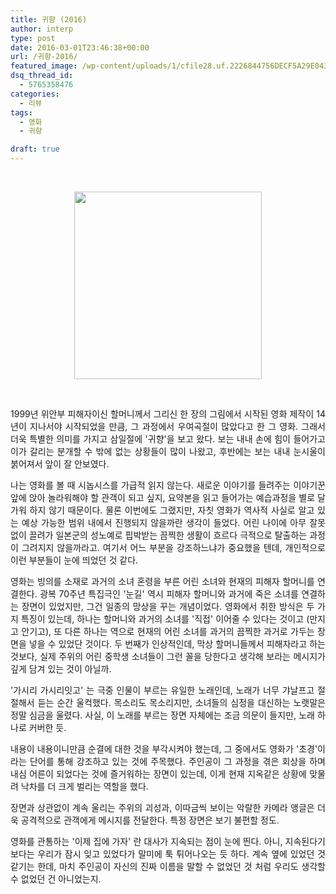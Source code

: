```yaml
---
title: 귀향 (2016)
author: interp
type: post
date: 2016-03-01T23:46:38+00:00
url: /귀향-2016/
featured_image: /wp-content/uploads/1/cfile28.uf.2226844756DECF5A29E043.jpg
dsq_thread_id:
  - 5765358476
categories:
  - 리뷰
tags:
  - 영화
  - 귀향

draft: true
---
```

&nbsp;

<p style="text-align: center; clear: none; float: none;">
  <img class="aligncenter" src="http://interp.iwinv.net/wp-content/uploads/1/cfile28.uf.2226844756DECF5A29E043.jpg" width="300px" />
</p>

&nbsp;

<p style="text-align: justify;">
  1999년 위안부 피해자이신 할머니께서 그리신 한 장의 그림에서 시작된 영화 제작이 14년이 지나서야 시작되었을 만큼, 그 과정에서 우여곡절이 많았다고 한 그 영화. 그래서 더욱 특별한 의미를 가지고 삼일절에 '귀향'을 보고 왔다. 보는 내내 손에 힘이 들어가고 이가 갈리는 분개할 수 밖에 없는 상황들이 많이 나왔고, 후반에는 보는 내내 눈시울이 붉어져서 앞이 잘 안보였다.
</p>

<p style="text-align: justify;">
  나는 영화를 볼 때 시놉시스를 가급적 읽지 않는다. 새로운 이야기를 들려주는 이야기꾼 앞에 앉아 놀라워해야 할 관객이 되고 싶지, 요약본을 읽고 들어가는 예습과정을 별로 달가워 하지 않기 때문이다. 물론 이번에도 그랬지만, 자칫 영화가 역사적 사실로 알고 있는 예상 가능한 범위 내에서 진행되지 않을까란 생각이 들었다. 어린 나이에 아무 잘못 없이 끌려가 일본군의 성노예로 핍박받는 끔찍한 생활이 흐르다 극적으로 탈출하는 과정이 그려지지 않을까라고. 여기서 어느 부분을 강조하느냐가 중요했을 텐데, 개인적으로 이런 부분들이 눈에 띄었던 것 같다.
</p>

<p style="text-align: justify;">
  영화는 빙의를 소재로 과거의 소녀 혼령을 부른 어린 소녀와 현재의 피해자 할머니를 연결한다. 광복 70주년 특집극인 '눈길' 역시 피해자 할머니와 과거에 죽은 소녀를 연결하는 장면이 있었지만, 그건 일종의 망상을 꾸는 개념이었다. 영화에서 취한 방식은 두 가지 특징이 있는데, 하나는 할머니와 과거의 소녀를 '직접' 이어줄 수 있다는 것이고 (만지고 안기고), 또 다른 하나는 역으로 현재의 어린 소녀를 과거의 끔찍한 과거로 가두는 장면을 넣을 수 있었단 것이다. 두 번째가 인상적인데, 막상 할머니들께서 피해자라고 하는 것보다, 실제 주위의 어린 중학생 소녀들이 그런 꼴을 당한다고 생각해 보라는 메시지가 깊게 담겨 있는 것이 아닐까.
</p>

<p style="text-align: justify;">
  '가시리 가시리잇고' 는 극중 인물이 부르는 유일한 노래인데, 노래가 너무 갸날프고 절절해서 듣는 순간 울컥했다. 목소리도 목소리지만, 소녀들의 심정을 대신하는 노랫말은 정말 심금을 울렸다. 사실, 이 노래를 부르는 장면 자체에는 조금 의문이 들지만, 노래 하나로 커버한 듯.
</p>

<p style="text-align: justify;">
  내용이 내용이니만큼 순결에 대한 것을 부각시켜야 했는데, 그 중에서도 영화가 '초경'이라는 단어를 통해 강조하고 있는 것에 주목했다. 주인공이 그 과정을 겪은 회상을 하며 내심 어른이 되었다는 것에 즐거워하는 장면이 있는데, 이게 현재 지옥같은 상황에 맞물려 낙차를 더 크게 벌리는 역할을 했다.
</p>

<p style="text-align: justify;">
  장면과 상관없이 계속 울리는 주위의 괴성과, 이따금씩 보이는 악랄한 카메라 앵글은 더욱 공격적으로 관객에게 메시지를 전달한다. 특정 장면은 보기 불편할 정도.
</p>

<p style="text-align: justify;">
  영화를 관통하는 '이제 집에 가자' 란 대사가 지속되는 점이 눈에 띈다. 아니, 지속된다기 보다는 우리가 잠시 잊고 있었다가 말미에 툭 튀어나오는 듯 하다. 계속 옆에 있었던 것 같기는 한데, 마치 주인공이 자신의 진짜 이름을 말할 수 없었던 것 처럼 우리도 생각할 수 없었던 건 아니었는지.
</p>
